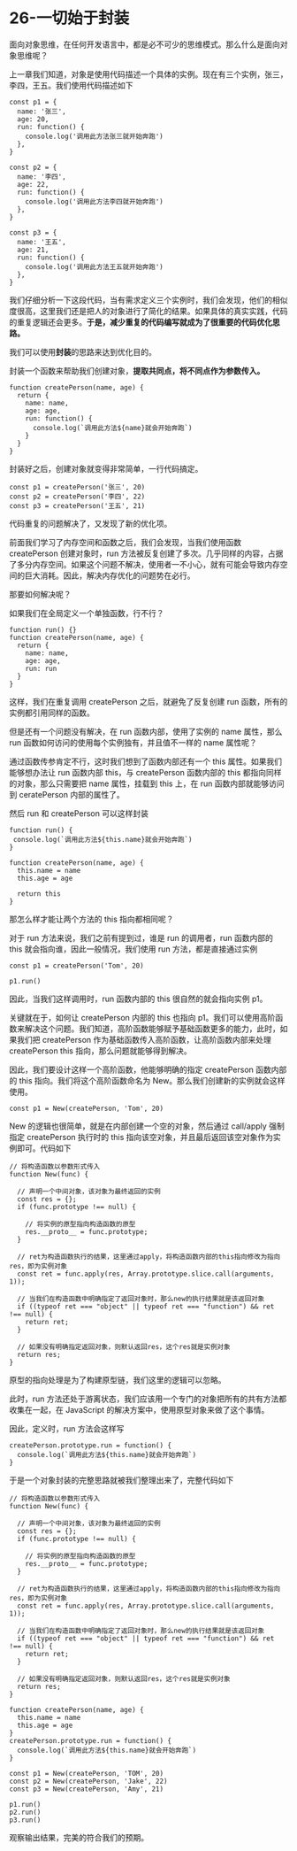 # 26-一切始于封装

面向对象思维，在任何开发语言中，都是必不可少的思维模式。那么什么是面向对象思维呢？

上一章我们知道，对象是使用代码描述一个具体的实例。现在有三个实例，张三，李四，王五。我们使用代码描述如下

```
const p1 = {
  name: '张三',
  age: 20,
  run: function() {
    console.log('调用此方法张三就开始奔跑')
  },
}

const p2 = {
  name: '李四',
  age: 22,
  run: function() {
    console.log('调用此方法李四就开始奔跑')
  },
}

const p3 = {
  name: '王五',
  age: 21,
  run: function() {
    console.log('调用此方法王五就开始奔跑')
  },
}
```

我们仔细分析一下这段代码，当有需求定义三个实例时，我们会发现，他们的相似度很高，这里我们还是把人的对象进行了简化的结果。如果具体的真实实践，代码的重复逻辑还会更多。**于是，减少重复的代码编写就成为了很重要的代码优化思路。**

我们可以使用**封装**的思路来达到优化目的。

封装一个函数来帮助我们创建对象，**提取共同点，将不同点作为参数传入。**

```
function createPerson(name, age) {
  return {
    name: name,
    age: age,
    run: function() {
      console.log(`调用此方法${name}就会开始奔跑`)
    }
  }
}
```

封装好之后，创建对象就变得非常简单，一行代码搞定。

```
const p1 = createPerson('张三', 20)
const p2 = createPerson('李四', 22)
const p3 = createPerson('王五', 21)
```

代码重复的问题解决了，又发现了新的优化项。

前面我们学习了内存空间和函数之后，我们会发现，当我们使用函数 createPerson 创建对象时，run 方法被反复创建了多次。几乎同样的内容，占据了多分内存空间。如果这个问题不解决，使用者一不小心，就有可能会导致内存空间的巨大消耗。因此，解决内存优化的问题势在必行。

那要如何解决呢？

如果我们在全局定义一个单独函数，行不行？

```
function run() {}
function createPerson(name, age) {
  return {
    name: name, 
    age: age,
    run: run
  }
}
```

这样，我们在重复调用 createPerson 之后，就避免了反复创建 run 函数，所有的实例都引用同样的函数。

但是还有一个问题没有解决，在 run 函数内部，使用了实例的 name 属性，那么 run 函数如何访问的使用每个实例独有，并且值不一样的 name 属性呢？

通过函数传参肯定不行，这时我们想到了函数内部还有一个 this 属性。如果我们能够想办法让 run 函数内部 this，与 createPerson 函数内部的 this 都指向同样的对象，那么只需要把 name 属性，挂载到 this 上，在 run 函数内部就能够访问到 ceratePerson 内部的属性了。

然后 run 和 createPerson 可以这样封装

```
function run() {
 console.log(`调用此方法${this.name}就会开始奔跑`)
}

function createPerson(name, age) {
  this.name = name
  this.age = age
  
  return this
}
```

那怎么样才能让两个方法的 this 指向都相同呢？

对于 run 方法来说，我们之前有提到过，谁是 run 的调用者，run 函数内部的 this 就会指向谁，因此一般情况，我们使用 run 方法，都是直接通过实例

```
const p1 = createPerson('Tom', 20)

p1.run()
```

因此，当我们这样调用时，run 函数内部的 this 很自然的就会指向实例 p1。

关键就在于，如何让 createPerson 内部的 this 也指向 p1。我们可以使用高阶函数来解决这个问题。我们知道，高阶函数能够赋予基础函数更多的能力，此时，如果我们把 createPerson 作为基础函数传入高阶函数，让高阶函数内部来处理 createPerson this 指向，那么问题就能够得到解决。

因此，我们要设计这样一个高阶函数，他能够明确的指定 createPerson 函数内部的 this 指向。我们将这个高阶函数命名为 New。那么我们创建新的实例就会这样使用。

```
const p1 = New(createPerson, 'Tom', 20)
```

New 的逻辑也很简单，就是在内部创建一个空的对象，然后通过 call/apply 强制指定 createPerson 执行时的 this 指向该空对象，并且最后返回该空对象作为实例即可。代码如下

```
// 将构造函数以参数形式传入
function New(func) {

  // 声明一个中间对象，该对象为最终返回的实例
  const res = {};
  if (func.prototype !== null) {

    // 将实例的原型指向构造函数的原型
    res.__proto__ = func.prototype;
  }

  // ret为构造函数执行的结果，这里通过apply，将构造函数内部的this指向修改为指向res，即为实例对象
  const ret = func.apply(res, Array.prototype.slice.call(arguments, 1));

  // 当我们在构造函数中明确指定了返回对象时，那么new的执行结果就是该返回对象
  if ((typeof ret === "object" || typeof ret === "function") && ret !== null) {
    return ret;
  }

  // 如果没有明确指定返回对象，则默认返回res，这个res就是实例对象
  return res;
}
```

原型的指向处理是为了构建原型链，我们这里的逻辑可以忽略。

此时，run 方法还处于游离状态，我们应该用一个专门的对象把所有的共有方法都收集在一起，在 JavaScript 的解决方案中，使用原型对象来做了这个事情。

因此，定义时，run 方法会这样写

```
createPerson.prototype.run = function() {
  console.log(`调用此方法${this.name}就会开始奔跑`)
}
```

于是一个对象封装的完整思路就被我们整理出来了，完整代码如下

```
// 将构造函数以参数形式传入
function New(func) {

  // 声明一个中间对象，该对象为最终返回的实例
  const res = {};
  if (func.prototype !== null) {

    // 将实例的原型指向构造函数的原型
    res.__proto__ = func.prototype;
  }

  // ret为构造函数执行的结果，这里通过apply，将构造函数内部的this指向修改为指向res，即为实例对象
  const ret = func.apply(res, Array.prototype.slice.call(arguments, 1));

  // 当我们在构造函数中明确指定了返回对象时，那么new的执行结果就是该返回对象
  if ((typeof ret === "object" || typeof ret === "function") && ret !== null) {
    return ret;
  }

  // 如果没有明确指定返回对象，则默认返回res，这个res就是实例对象
  return res;
}

function createPerson(name, age) {
  this.name = name
  this.age = age
}
createPerson.prototype.run = function() {
  console.log(`调用此方法${this.name}就会开始奔跑`)
}

const p1 = New(createPerson, 'TOM', 20)
const p2 = New(createPerson, 'Jake', 22)
const p3 = New(createPerson, 'Amy', 21)

p1.run()
p2.run()
p3.run()
```

观察输出结果，完美的符合我们的预期。
